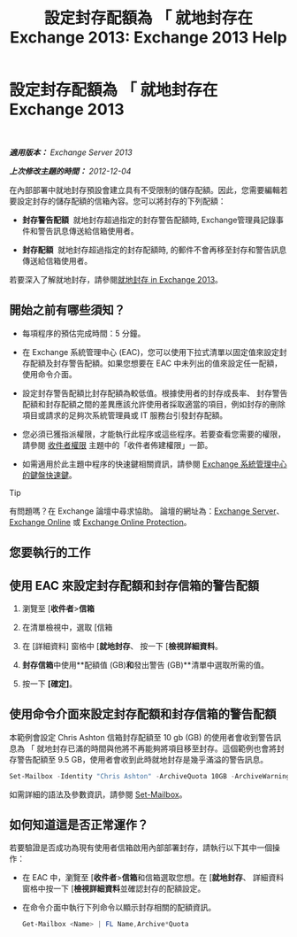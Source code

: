 ﻿---
title: '設定封存配額為 「 就地封存在 Exchange 2013: Exchange 2013 Help'
TOCTitle: 設定封存配額為 「 就地封存在 Exchange 2013
ms:assetid: f10e77c7-e1d4-415a-bef9-cb3f00e74c34
ms:mtpsurl: https://technet.microsoft.com/zh-tw/library/Ee633489(v=EXCHG.150)
ms:contentKeyID: 50554080
ms.date: 05/21/2018
mtps_version: v=EXCHG.150
ms.translationtype: MT
---

# 設定封存配額為 「 就地封存在 Exchange 2013

 

_**適用版本：** Exchange Server 2013_

_**上次修改主題的時間：** 2012-12-04_

在內部部署中就地封存預設會建立具有不受限制的儲存配額。因此，您需要編輯若要設定封存的儲存配額的信箱內容。您可以將封存的下列配額：

  - **封存警告配額**  就地封存超過指定的封存警告配額時, Exchange管理員記錄事件和警告訊息傳送給信箱使用者。

  - **封存配額**  就地封存超過指定的封存配額時, 的郵件不會再移至封存和警告訊息傳送給信箱使用者。

若要深入了解就地封存，請參閱[就地封存 in Exchange 2013](in-place-archiving-in-exchange-2013-exchange-2013-help.md)。

## 開始之前有哪些須知？

  - 每項程序的預估完成時間：5 分鐘。

  - 在 Exchange 系統管理中心 (EAC)，您可以使用下拉式清單以固定值來設定封存配額及封存警告配額。如果您想要在 EAC 中未列出的值來設定任一配額，使用命令介面。

  - 設定封存警告配額比封存配額為較低值。根據使用者的封存成長率、 封存警告配額和封存配額之間的差異應該允許使用者採取適當的項目，例如封存的刪除項目或請求的足夠次系統管理員或 IT 服務台引發封存配額。

  - 您必須已獲指派權限，才能執行此程序或這些程序。若要查看您需要的權限，請參閱 [收件者權限](recipients-permissions-exchange-2013-help.md) 主題中的「收件者佈建權限」一節。

  - 如需適用於此主題中程序的快速鍵相關資訊，請參閱 [Exchange 系統管理中心的鍵盤快速鍵](keyboard-shortcuts-in-the-exchange-admin-center-exchange-online-protection-help.md)。


> [!TIP]  
> 有問題嗎？在 Exchange 論壇中尋求協助。 論壇的網址為：<a href="https://go.microsoft.com/fwlink/p/?linkid=60612">Exchange Server</a>、 <a href="https://go.microsoft.com/fwlink/p/?linkid=267542">Exchange Online</a> 或 <a href="https://go.microsoft.com/fwlink/p/?linkid=285351">Exchange Online Protection</a>。




## 您要執行的工作

## 使用 EAC 來設定封存配額和封存信箱的警告配額

1.  瀏覽至 \[**收件者**\>**信箱**

2.  在清單檢視中，選取 \[信箱

3.  在 \[詳細資料\] 窗格中 \[**就地封存**、 按一下 \[**檢視詳細資料**。

4.  **封存信箱**中使用**配額值 (GB)**和**發出警告 (GB)**清單中選取所需的值。

5.  按一下 **\[確定\]**。

## 使用命令介面來設定封存配額和封存信箱的警告配額

本範例會設定 Chris Ashton 信箱封存配額至 10 gb (GB) 的使用者會收到警告訊息為 「 就地封存已滿的時間與他將不再能夠將項目移至封存。這個範例也會將封存警告配額至 9.5 GB，使用者會收到此時就地封存是幾乎滿溢的警告訊息。

```powershell
Set-Mailbox -Identity "Chris Ashton" -ArchiveQuota 10GB -ArchiveWarningQuota 9.5GB
```

如需詳細的語法及參數資訊，請參閱 [Set-Mailbox](https://technet.microsoft.com/zh-tw/library/bb123981\(v=exchg.150\))。

## 如何知道這是否正常運作？

若要驗證是否成功為現有使用者信箱啟用內部部署封存，請執行以下其中一個操作：

  - 在 EAC 中，瀏覽至 \[**收件者**\>**信箱**和信箱選取您想。在 \[**就地封存**、 詳細資料窗格中按一下 \[**檢視詳細資料**並確認封存的配額設定。

  - 在命令介面中執行下列命令以顯示封存相關的配額資訊。
    
    ```powershell
    Get-Mailbox <Name> | FL Name,Archive*Quota
    ```

